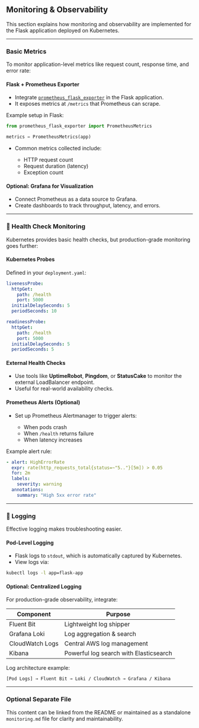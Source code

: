 ## Monitoring & Observability

This section explains how monitoring and observability are implemented for the Flask application deployed on Kubernetes.

---

### Basic Metrics

To monitor application-level metrics like request count, response time, and error rate:

#### Flask + Prometheus Exporter

* Integrate [`prometheus_flask_exporter`](https://github.com/rycus86/prometheus_flask_exporter) in the Flask application.
* It exposes metrics at `/metrics` that Prometheus can scrape.

Example setup in Flask:

```python
from prometheus_flask_exporter import PrometheusMetrics

metrics = PrometheusMetrics(app)
```

* Common metrics collected include:

  * HTTP request count
  * Request duration (latency)
  * Exception count

#### Optional: Grafana for Visualization

* Connect Prometheus as a data source to Grafana.
* Create dashboards to track throughput, latency, and errors.

---

### 🔹 Health Check Monitoring

Kubernetes provides basic health checks, but production-grade monitoring goes further:

#### Kubernetes Probes

Defined in your `deployment.yaml`:

```yaml
livenessProbe:
  httpGet:
    path: /health
    port: 5000
  initialDelaySeconds: 5
  periodSeconds: 10

readinessProbe:
  httpGet:
    path: /health
    port: 5000
  initialDelaySeconds: 5
  periodSeconds: 5
```

#### External Health Checks

* Use tools like **UptimeRobot**, **Pingdom**, or **StatusCake** to monitor the external LoadBalancer endpoint.
* Useful for real-world availability checks.

#### Prometheus Alerts (Optional)

* Set up Prometheus Alertmanager to trigger alerts:

  * When pods crash
  * When `/health` returns failure
  * When latency increases

Example alert rule:

```yaml
- alert: HighErrorRate
  expr: rate(http_requests_total{status=~"5.."}[5m]) > 0.05
  for: 2m
  labels:
    severity: warning
  annotations:
    summary: "High 5xx error rate"
```

---

### 🔹 Logging

Effective logging makes troubleshooting easier.

#### Pod-Level Logging

* Flask logs to `stdout`, which is automatically captured by Kubernetes.
* View logs via:

```sh
kubectl logs -l app=flask-app
```

#### Optional: Centralized Logging

For production-grade observability, integrate:

| Component       | Purpose                                |
| --------------- | -------------------------------------- |
| Fluent Bit      | Lightweight log shipper                |
| Grafana Loki    | Log aggregation & search               |
| CloudWatch Logs | Central AWS log management             |
| Kibana          | Powerful log search with Elasticsearch |

Log architecture example:

```
[Pod Logs] → Fluent Bit → Loki / CloudWatch → Grafana / Kibana
```

---

### Optional Separate File

This content can be linked from the README or maintained as a standalone `monitoring.md` file for clarity and maintainability.